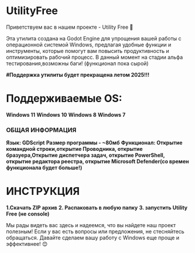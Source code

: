 # UtilityFree
Приветствуем вас в нашем проекте - Utility Free 🎉

Эта утилита создана на Godot Engine для упрощения вашей работы с операционной системой Windows, предлагая удобные функции и инструменты, которые помогут вам повысить продуктивность и оптимизировать рабочий процесс. В данный момент на стадии альфа тестирования,возможны баги! (функционал пока сырой)


**#Поддержка утилиты будет прекращена летом 2025!!!**
# Поддерживаемые OS:
**Windows 11**
**Windows 10**
**Windows 8**
**Windows 7**

### ОБЩАЯ ИНФОРМАЦИЯ
**Язык: GDScript**
**Размер программы - ~80мб**
**Функционал: Открытие командной строки,открытие Проводника, открытие бразуера,Открытие диспетчера задач, открытие PowerShell, открытие редактора реестра, открытие Microsoft Defender(со времен функционала будет больше!)**

# ИНСТРУКЦИЯ 
**1.Скачать ZIP архив**
**2. Распаковать в любую папку**
**3. запустить Utility Free (не console)**



Мы рады видеть вас здесь и надеемся, что вы найдете наш проект полезным! Если у вас есть вопросы или предложения, не стесняйтесь обращаться. Давайте сделаем вашу работу с Windows еще проще и эффективнее! 😊
